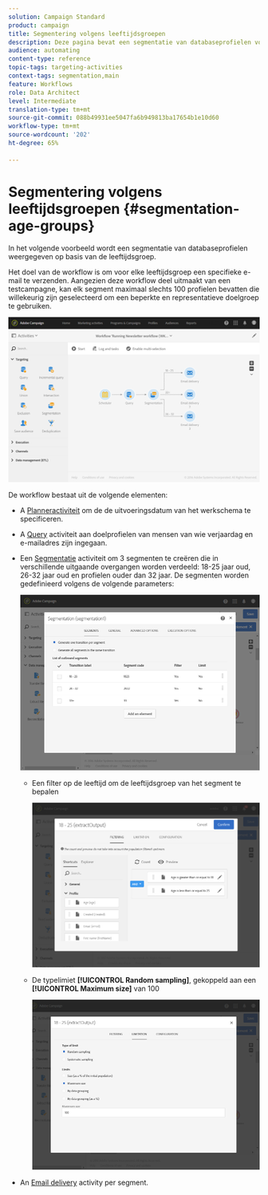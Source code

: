 ```yaml
---
solution: Campaign Standard
product: campaign
title: Segmentering volgens leeftijdsgroepen
description: Deze pagina bevat een segmentatie van databaseprofielen volgens hun leeftijdsgroep. Het doel van de workflow is om voor elke leeftijdsgroep een specifieke e-mail te verzenden.
audience: automating
content-type: reference
topic-tags: targeting-activities
context-tags: segmentation,main
feature: Workflows
role: Data Architect
level: Intermediate
translation-type: tm+mt
source-git-commit: 088b49931ee5047fa6b949813ba17654b1e10d60
workflow-type: tm+mt
source-wordcount: '202'
ht-degree: 65%

---
```



# Segmentering volgens leeftijdsgroepen {#segmentation-age-groups}

In het volgende voorbeeld wordt een segmentatie van databaseprofielen weergegeven op basis van de leeftijdsgroep.

Het doel van de workflow is om voor elke leeftijdsgroep een specifieke e-mail te verzenden. Aangezien deze workflow deel uitmaakt van een testcampagne, kan elk segment maximaal slechts 100 profielen bevatten die willekeurig zijn geselecteerd om een beperkte en representatieve doelgroep te gebruiken.

![](assets/wkf_segment_example_4.png)

De workflow bestaat uit de volgende elementen:

* A [Planneractiviteit](../../automating/using/segmentation.md) om de de uitvoeringsdatum van het werkschema te specificeren.
* A [Query](../../automating/using/query.md) activiteit aan doelprofielen van mensen van wie verjaardag en e-mailadres zijn ingegaan.
* Een [Segmentatie](../../automating/using/segmentation.md) activiteit om 3 segmenten te creëren die in verschillende uitgaande overgangen worden verdeeld: 18-25 jaar oud, 26-32 jaar oud en profielen ouder dan 32 jaar. De segmenten worden gedefinieerd volgens de volgende parameters:

   ![](assets/wkf_segment_example_3.png)

   * Een filter op de leeftijd om de leeftijdsgroep van het segment te bepalen

      ![](assets/wkf_segment_new_segment.png)

   * De typelimiet **[!UICONTROL Random sampling]**, gekoppeld aan een **[!UICONTROL Maximum size]** van 100

      ![](assets/wkf_segment_example_1.png)

* An [Email delivery](../../automating/using/email-delivery.md) activity per segment.
